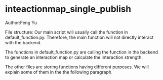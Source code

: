 # inteactionmap_single_publish
Author:Feng Yu

File structure:
Our main script will usually call the function in default_function.py. Therefore, the main function will
not directly interact with the backend.

The functions in default_function.py are calling the function in the backend to generate an interaction map 
or calculate the interaction strength.

The other files are storing functions having different purposes. We will explain some of them in the
the following paragraph.

